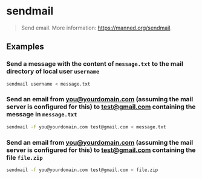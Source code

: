 # sendmail

> Send email. More information: <https://manned.org/sendmail>.

## Examples

### Send a message with the content of `message.txt` to the mail directory of local user `username`

```bash
sendmail username < message.txt
```

### Send an email from you@yourdomain.com (assuming the mail server is configured for this) to test@gmail.com containing the message in `message.txt`

```bash
sendmail -f you@yourdomain.com test@gmail.com < message.txt
```

### Send an email from you@yourdomain.com (assuming the mail server is configured for this) to test@gmail.com containing the file `file.zip`

```bash
sendmail -f you@yourdomain.com test@gmail.com < file.zip
```
